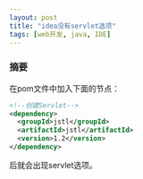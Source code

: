 ```yaml
---
layout: post
title: "idea没有servlet选项"
tags: [web开发, java, IDE]
---
```

### 摘要
<!--excerpt-->
在pom文件中加入下面的节点：
```xml
<!--创建Servlet-->
<dependency>
  <groupId>jstl</groupId>
  <artifactId>jstl</artifactId>
  <version>1.2</version>
</dependency>
```
后就会出现servlet选项。
